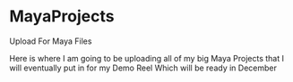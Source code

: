 # MayaProjects
Upload For Maya Files

Here is where I am going to be uploading all of my big Maya Projects that I will eventually put in for my Demo Reel Which will 
be ready in December
